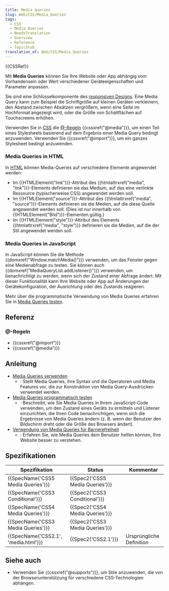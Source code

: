 ```yaml
---
title: Media queries
slug: Web/CSS/Media_Queries
tags:
  - CSS
  - Media Queries
  - NeedsTranslation
  - Overview
  - Reference
  - TopicStub
translation_of: Web/CSS/Media_Queries
---
```

{{CSSRef}}

Mit **Media Queries** können Sie Ihre Website oder App abhängig vom Vorhandensein oder Wert verschiedener Geräteeigenschaften und Parameter anpassen.

Sie sind eine Schlüsselkomponente des [responsiven Designs](/de/docs/Web/Progressive_web_apps). Eine Media Query kann zum Beispiel die Schriftgröße auf kleinen Geräten verkleinern, den Abstand zwischen Absätzen vergrößern, wenn eine Seite im Hochformat angezeigt wird, oder die Größe von Schaltflächen auf Touchscreens erhöhen.

Verwenden Sie in [CSS](/de/docs/Web/CSS) die [@-Regeln](/de/docs/Web/CSS/At-rule) {{cssxref("@media")}}, um einen Teil eines Stylesheets basierend auf dem Ergebnis einer Media Query bedingt anzuwenden. Verwenden Sie {{cssxref("@import")}}, um ein ganzes Stylesheet bedingt anzuwenden.

### Media Queries in HTML

In [HTML](/de/docs/Web/HTML) können Media-Queries auf verschiedene Elemente angewendet werden:

- Im {{HTMLElement("link")}}-Attribut des {{htmlattrxref("media", "link")}}-Elements definieren sie das Medium, auf das eine verlinkte Ressource (typischerweise CSS) angewendet werden soll.
- Im {{HTMLElement("source")}}-Attribut des {{htmlattrxref("media", "source")}}-Elements definieren sie die Medien, auf die diese Quelle angewendet werden soll. (Dies ist nur innerhalb von {{HTMLElement("Bild")}}-Elementen gültig.)
- Im {{HTMLElement("style")}}-Attribut des Elements {{htmlattrxref("media", "style")}} definieren sie die Medien, auf die der Stil angewendet werden soll.

### Media Queries in JavaScript

In JavaScript können Sie die Methode {{domxref("Window.matchMedia()")}} verwenden, um das Fenster gegen eine Medienabfrage zu testen. Sie können auch {{domxref("MediaQueryList.addListener()")}} verwenden, um benachrichtigt zu werden, wenn sich der Zustand einer Abfrage ändert. Mit dieser Funktionalität kann Ihre Website oder App auf Änderungen der Gerätekonfiguration, der Ausrichtung oder des Zustands reagieren.

Mehr über die programmatische Verwendung von Media Queries erfahren Sie in [Media Queries testen](/de/docs/Web/CSS/Media_Queries/Testing_media_queries).

## Referenz

### @-Regeln

- {{cssxref("@import")}}
- {{cssxref("@media")}}

## Anleitung

- [Media Queries verwenden](/de/docs/Web/CSS/Media_Queries/Using_media_queries)
  - : Stellt Media Queries, ihre Syntax und die Operatoren und Media Features vor, die zur Konstruktion von Media Query-Ausdrücken verwendet werden.
- [Media Queries programmatisch testen](/de/docs/Web/CSS/Media_Queries/Testing_media_queries)
  - : Beschreibt, wie Sie Media Queries in Ihrem JavaScript-Code verwenden, um den Zustand eines Geräts zu ermitteln und Listener einzurichten, die Ihren Code benachrichtigen, wenn sich die Ergebnisse von Media Queries ändern (z. B. wenn der Benutzer den Bildschirm dreht oder die Größe des Browsers ändert).
- [Verwendung von Media Queries für Barrierefreiheit](/de/docs/Web/CSS/Media_Queries/Using_Media_Queries_for_Accessibility)
  - : Erfahren Sie, wie Media Queries dem Benutzer helfen können, Ihre Website besser zu verstehen.

## Spezifikationen

| Spezifikation                                    | Status                                   | Kommentar                |
| ------------------------------------------------ | ---------------------------------------- | ------------------------ |
| {{SpecName('CSS5 Media Queries')}}     | {{Spec2('CSS5 Media Queries')}} |                          |
| {{SpecName('CSS3 Conditional')}}     | {{Spec2('CSS3 Conditional')}} |                          |
| {{SpecName('CSS4 Media Queries')}}     | {{Spec2('CSS4 Media Queries')}} |                          |
| {{SpecName('CSS3 Media Queries')}}     | {{Spec2('CSS3 Media Queries')}} |                          |
| {{SpecName('CSS2.1', 'media.html')}} | {{Spec2('CSS2.1')}}                 | Ursprüngliche Definition |

## Siehe auch

- Verwenden Sie {{cssxref("@supports")}}, um Stile anzuwenden, die von der Browserunterstützung für verschiedene CSS-Technologien abhängen.
